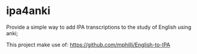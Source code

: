 # ipa4anki
Provide a simple way to add IPA transcriptions to the study of English using anki;

This project make use of:
  https://github.com/mphilli/English-to-IPA

